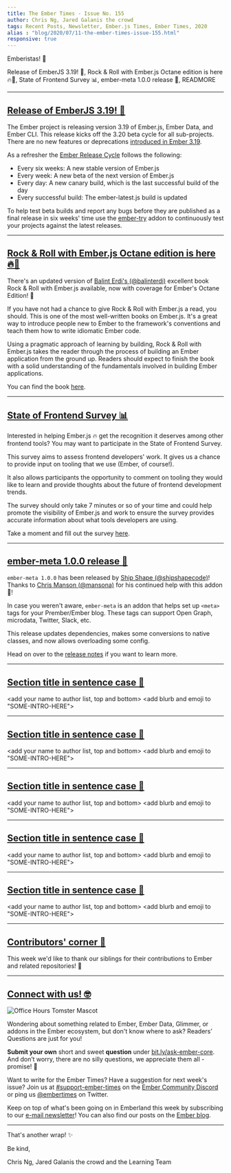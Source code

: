 ```yaml
---
title: The Ember Times - Issue No. 155
author: Chris Ng, Jared Galanis the crowd
tags: Recent Posts, Newsletter, Ember.js Times, Ember Times, 2020
alias : "blog/2020/07/11-the-ember-times-issue-155.html"
responsive: true
---
```


<SAYING-HELLO-IN-YOUR-FAVORITE-LANGUAGE> Emberistas! 🐹

<SOME-INTRO-HERE-TO-KEEP-THEM-SUBSCRIBERS-READING>
Release of EmberJS 3.19! 🎉,
Rock & Roll with Ember.js Octane edition is here 🔥🐹,
State of Frontend Survey 📊,
ember-meta 1.0.0 release 🚢,
READMORE

---

## [Release of EmberJS 3.19! 🎉](https://blog.emberjs.com/2020/06/26/ember-3-19-released.html)

The Ember project is releasing version 3.19 of Ember.js, Ember Data, and Ember CLI. This release kicks off the 3.20 beta cycle for all sub-projects. There are no new features or deprecations [introduced in Ember 3.19](https://blog.emberjs.com/2020/06/26/ember-3-19-released.html).

As a refresher the [Ember Release Cycle](https://blog.emberjs.com/2013/09/06/new-ember-release-process.html) follows the following:

- Every six weeks: A new stable version of Ember.js
- Every week: A new beta of the next version of Ember.js
- Every day: A new canary build, which is the last successful build of the day
- Every successful build: The ember-latest.js build is updated

To help test beta builds and report any bugs before they are published as a final release in six weeks' time use the [ember-try](https://github.com/ember-cli/ember-try) addon to continuously test your projects against the latest releases.

---

## [Rock & Roll with Ember.js Octane edition is here 🔥🐹](https://twitter.com/baaz/status/1276104785079472130)

There's an updated version of [Balint Erdi's (@balinterdi)](https://github.com/balinterdi) excellent book Rock & Roll with Ember.js available, now with coverage for Ember's Octane Edition! 🎉

If you have not had a chance to give Rock & Roll with Ember.js a read, you should. This is one of the most well-written books on Ember.js. It's a great way to introduce people new to Ember to the framework's conventions and teach them how to write idiomatic Ember code. 

Using a pragmatic approach of learning by building, Rock & Roll with Ember.js takes the reader through the process of building an Ember application from the ground up. Readers should expect to finish the book with a solid understanding of the fundamentals involved in building Ember applications.

You can find the book [here](https://www.balinterdi.com/rock-and-roll-with-emberjs/).  

---

## [State of Frontend Survey 📊](https://tsh.io/state-of-frontend/)

Interested in helping Ember.js 🔥 get the recognition it deserves among other frontend tools? You may want to participate in the State of Frontend Survey.

<!--alex ignore easy of-course-->
This survey aims to assess frontend developers' work. It gives us a chance to provide input on tooling that we use (Ember, of course!). 

It also allows participants the opportunity to comment on tooling they would like to learn and provide thoughts about the future of frontend development trends.

The survey should only take 7 minutes or so of your time and could help promote the visibility of Ember.js and work to ensure the survey provides accurate information about what tools developers are using. 

Take a moment and fill out the survey [here](https://tsh.io/state-of-frontend/).

---

## [ember-meta 1.0.0 release 🚢](https://twitter.com/shipshapecode/status/1281406393577283587)

`ember-meta 1.0.0` has been released by [Ship Shape (@shipshapecode)](https://github.com/shipshapecode)! Thanks to [Chris Manson (@mansona)](https://github.com/mansona) for his continued help with this addon 🎉!

In case you weren't aware, `ember-meta` is an addon that helps set up `<meta>` tags for your Prember/Ember blog. These tags can support Open Graph, microdata, Twitter, Slack, etc.

This release updates dependencies, makes some conversions to native classes, and now allows overloading some config.

Head on over to the [release notes](https://github.com/shipshapecode/ember-meta/releases/tag/v1.0.0) if you want to learn more.

---

## [Section title in sentence case 🐹](section-url)

<change section title emoji>
<consider adding some bold to your paragraph>
<please include link to external article/repo/etc in paragraph / body text, not just header title above>

<add your name to author list, top and bottom>
<add blurb and emoji to "SOME-INTRO-HERE">

---

## [Section title in sentence case 🐹](section-url)

<change section title emoji>
<consider adding some bold to your paragraph>
<please include link to external article/repo/etc in paragraph / body text, not just header title above>

<add your name to author list, top and bottom>
<add blurb and emoji to "SOME-INTRO-HERE">

---

## [Section title in sentence case 🐹](section-url)

<change section title emoji>
<consider adding some bold to your paragraph>
<please include link to external article/repo/etc in paragraph / body text, not just header title above>

<add your name to author list, top and bottom>
<add blurb and emoji to "SOME-INTRO-HERE">

---

## [Section title in sentence case 🐹](section-url)

<change section title emoji>
<consider adding some bold to your paragraph>
<please include link to external article/repo/etc in paragraph / body text, not just header title above>

<add your name to author list, top and bottom>
<add blurb and emoji to "SOME-INTRO-HERE">

---

## [Section title in sentence case 🐹](section-url)

<change section title emoji>
<consider adding some bold to your paragraph>
<please include link to external article/repo/etc in paragraph / body text, not just header title above>

<add your name to author list, top and bottom>
<add blurb and emoji to "SOME-INTRO-HERE">

---

## [Contributors' corner 👏](https://guides.emberjs.com/release/contributing/repositories/)

<p>This week we'd like to thank our siblings for their contributions to Ember and related repositories! 💖</p>

---

## [Connect with us! 🤓](https://docs.google.com/forms/d/e/1FAIpQLScqu7Lw_9cIkRtAiXKitgkAo4xX_pV1pdCfMJgIr6Py1V-9Og/viewform)

<div class="blog-row">
  <img class="float-right small transparent padded" alt="Office Hours Tomster Mascot" title="Readers' Questions" src="/images/tomsters/officehours.png" />

  <p>Wondering about something related to Ember, Ember Data, Glimmer, or addons in the Ember ecosystem, but don't know where to ask? Readers’ Questions are just for you!</p>

  <p><strong>Submit your own</strong> short and sweet <strong>question</strong> under <a href="https://bit.ly/ask-ember-core" target="rq">bit.ly/ask-ember-core</a>. And don’t worry, there are no silly questions, we appreciate them all - promise! 🤞</p>

  <p>Want to write for the Ember Times? Have a suggestion for next week's issue? Join us at <a href="https://discordapp.com/channels/480462759797063690/485450546887786506">#support-ember-times</a> on the <a href="https://discordapp.com/invite/zT3asNS">Ember Community Discord</a> or ping us <a href="https://twitter.com/embertimes">@embertimes</a> on Twitter.</p>

  <p>Keep on top of what's been going on in Emberland this week by subscribing to our <a href="https://the-emberjs-times.ongoodbits.com/">e-mail newsletter</a>! You can also find our posts on the <a href="https://emberjs.com/blog/tags/newsletter.html">Ember blog</a>.</p>
</div>

---

That's another wrap! ✨

Be kind,

Chris Ng, Jared Galanis the crowd and the Learning Team
